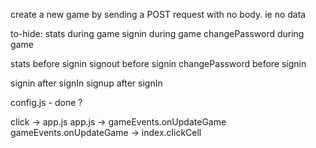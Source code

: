 create a new game by sending a POST request with no body. ie no data

to-hide:
stats during game
signin during game
changePassword during game


stats before signin
signout before signin
changePassword before signin


signin after signIn
signup after signIn





config.js - done ?

click -> app.js
app.js -> gameEvents.onUpdateGame
gameEvents.onUpdateGame -> index.clickCell
